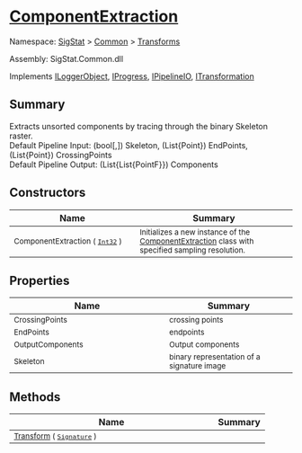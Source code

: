 # [ComponentExtraction](./ComponentExtraction.md)

Namespace: [SigStat]() > [Common](./../README.md) > [Transforms](./README.md)

Assembly: SigStat.Common.dll

Implements [ILoggerObject](./../ILoggerObject.md), [IProgress](./../Helpers/IProgress.md), [IPipelineIO](./../Pipeline/IPipelineIO.md), [ITransformation](./../ITransformation.md)

## Summary
Extracts unsorted components by tracing through the binary Skeleton raster.  <br>Default Pipeline Input: (bool[,]) Skeleton, (List{Point}) EndPoints, (List{Point}) CrossingPoints<br>Default Pipeline Output: (List{List{PointF}}) Components

## Constructors

| Name | Summary | 
| --- | --- | 
| <sub>ComponentExtraction ( [`Int32`](https://docs.microsoft.com/en-us/dotnet/api/System.Int32) )</sub><img style="cursor:not-allowed; width:200px;"/>| <sub>Initializes a new instance of the [ComponentExtraction](https://github.com/hargitomi97/sigstat/blob/master/docs/md/SigStat/Common/Transforms/ComponentExtraction.md) class with specified sampling resolution.</sub>| <br>


## Properties

| Name | Summary | 
| --- | --- | 
| <sub>CrossingPoints</sub><img style="cursor:not-allowed; width:200px;"/>| <sub>crossing points</sub>| <br>
| <sub>EndPoints</sub><img style="cursor:not-allowed; width:200px;"/>| <sub>endpoints</sub>| <br>
| <sub>OutputComponents</sub><img style="cursor:not-allowed; width:200px;"/>| <sub>Output components</sub>| <br>
| <sub>Skeleton</sub><img style="cursor:not-allowed; width:200px;"/>| <sub>binary representation of a signature image</sub>| <br>


## Methods

| Name | Summary | 
| --- | --- | 
| <sub>[Transform](./Methods/ComponentExtraction-100663567.md) ( [`Signature`](./../Signature.md) )</sub><img style="cursor:not-allowed; width:200px;"/>| <sub></sub>| <br>


